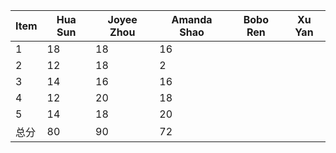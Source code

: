 
|Item |Hua Sun |Joyee Zhou |Amanda Shao |Bobo Ren |Xu Yan |
|-----|--------|-----------|------------|---------|-------|
|1    |   18    |     18     |      16     |        |      |
|2    |    12   |     18    |       2    |        |      |
|3    |   14    |     16     |       16    |        |      |
|4    |    12   |     20     |       18    |        |      |
|5    |    14   |     18     |       20    |        |      |
|总分  |   80   |     90    |       72    |        |      |
